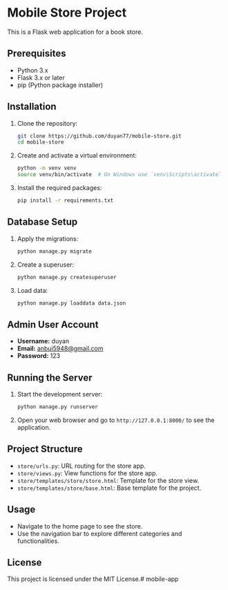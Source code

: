 # Mobile Store Project

This is a Flask web application for a book store.

## Prerequisites

- Python 3.x
- Flask 3.x or later
- pip (Python package installer)

## Installation

1. Clone the repository:

    ```sh
    git clone https://github.com/duyan77/mobile-store.git
    cd mobile-store
    ```

2. Create and activate a virtual environment:

    ```sh
    python -m venv venv
    source venv/bin/activate  # On Windows use `venv\Scripts\activate`
    ```

3. Install the required packages:

    ```sh
    pip install -r requirements.txt
    ```

## Database Setup

1. Apply the migrations:

    ```sh
    python manage.py migrate
    ```

2. Create a superuser:

    ```sh
    python manage.py createsuperuser
    ```

3. Load data:
    ```sh
    python manage.py loaddata data.json
    ```
    
## Admin User Account

- **Username:** duyan
- **Email:** anbui5948@gmail.com
- **Password:** 123

## Running the Server

1. Start the development server:

    ```sh
    python manage.py runserver
    ```

2. Open your web browser and go to `http://127.0.0.1:8000/` to see the application.

## Project Structure

- `store/urls.py`: URL routing for the store app.
- `store/views.py`: View functions for the store app.
- `store/templates/store/store.html`: Template for the store view.
- `store/templates/store/base.html`: Base template for the project.

## Usage

- Navigate to the home page to see the store.
- Use the navigation bar to explore different categories and functionalities.

## License

This project is licensed under the MIT License.# mobile-app
